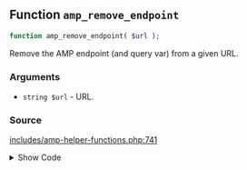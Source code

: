 ## Function `amp_remove_endpoint`

```php
function amp_remove_endpoint( $url );
```

Remove the AMP endpoint (and query var) from a given URL.

### Arguments

* `string $url` - URL.

### Source

[includes/amp-helper-functions.php:741](https://github.com/ampproject/amp-wp/blob/develop/includes/amp-helper-functions.php#L741-L750)

<details>
<summary>Show Code</summary>

```php
function amp_remove_endpoint( $url ) {

	// Strip endpoint.
	$url = preg_replace( ':/' . preg_quote( amp_get_slug(), ':' ) . '(?=/?(\?|#|$)):', '', $url );

	// Strip query var.
	$url = remove_query_arg( amp_get_slug(), $url );

	return $url;
}
```

</details>
